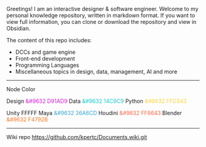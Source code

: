 Greetings!
I am an interactive designer & software engineer. Welcome to my personal knowledge repository, written in markdown format. If you want to view full information, you can clone or download the repository and view in Obsidian.

The content of this repo includes:
- DCCs and game engine
- Front-end development
- Programming Languages
- Miscellaneous topics in design, data, management, AI and more

---

Node Color

Design <span style="color: #D91AD9">&#9632   D91AD9</span>
Data <span style="color: #14C9C9 ">&#9632   14C9C9</span>
Python <span style="color: #ffd343 ">&#9632   FFD343</span>

Unity FFFFF
Maya <span style="color: #36A6CD ">&#9632   36A6CD</span>
Houdini <span style="color: #FF6643 ">&#9632   FF6643</span>
Blender <span style="color: #F4792B ">&#9632   F4792B</span>

---

Wiki repo
https://github.com/kpertc/Documents.wiki.git

